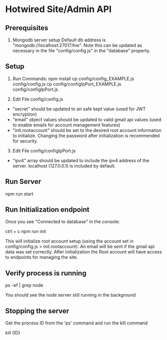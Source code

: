 # Hotwired Site/Admin API

## Prerequisites

1. Mongodb server setup
Default db address is "mongodb://localhost:27017/hw". Note this can be updated as necessary in the file "config/config.js" in the "database" property.

## Setup

1. Run Commands:
npm install
cp config/config_EXAMPLE.js config/config.js
cp config/configIpPort_EXAMPLE.js config/configIpPort.js

2. Edit File config/config.js
  - "secret" should be updated to an safe kept value (used for JWT encryption)
  - "email" object values should be updated to valid gmail api values (used to enable emails for account management features)
  - "init.rootaccount" should be set to the desired root account information to initialize. Changing the password after initialization is recommended for security.

3. Edit File config/configIpPort.js
  - "ipv4" array should be updated to include the ipv4 address of the server. localhost (127.0.0.1) is included by default.

## Run Server

npm run start

## Run Initialization endpoint

Once you see "Connected to database" in the console:

ctrl + c
npm run init

This will initialize root account setup (using the account set in config/config.js > init.rootaccount). An email will be sent if the gmail api data was set correctly. After initialization the Root account will have access to endpoints for managing the site.

## Verify process is running

ps -ef | grep node

You should see the node server still running in the background

## Stopping the server

Get the process ID from the 'ps' command and run the kill command

kill {ID}